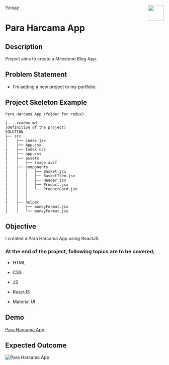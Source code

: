 <p>Yılmaz<img align="right"
  src="https://static.wixstatic.com/media/cbeeae_4e9d9400f1d44570b8ed5d2a2dffdc1d~mv2.png/v1/fit/w_2500,h_1330,al_c/cbeeae_4e9d9400f1d44570b8ed5d2a2dffdc1d~mv2.png"  width="50px"></p>

# Para Harcama App

## Description

Project aims to create a Milestone Blog App.

## Problem Statement

- I'm adding a new project to my portfolio.

## Project Skeleton Example

```
Para Harcama App (folder for redux)

|----readme.md        
(Definition of the project)
SOLUTION
├── src
|    ├── index.jsx
|    ├── App.jsx
|    ├── İndex.css
|    ├── app.css
|    ├── assets
|    │   ├── image.avif
|    ├── components
|    │   │   ├── Basket.jsx
|    │   │   ├── BasketItem.jsx
|    │   │   ├── Header.jsx
|    │   │   ├── Product.jsx
|    │   │   └── ProductCard.jsx
|    │   │   
|    │   │
|    ├── helper
|    │   ├── moneyFormat.jsx
|    │   └── moneyFormat.jsx

```



## Objective

I created a Para Harcama App using ReactJS.

### At the end of the project, following topics are to be covered;

- HTML

- CSS

- JS

- ReactJS 

- Material UI 

## Demo

[Para Harcama App]()

## Expected Outcome

![Para Harcama App](paraharcama.gif)